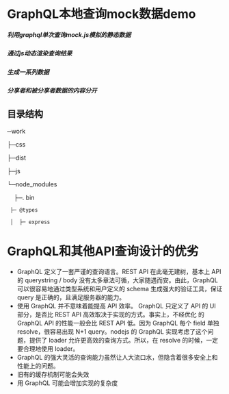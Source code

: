 # GraphQL本地查询mock数据demo #
##### 利用graphql单次查询mock.js模拟的静态数据

##### 通过js动态渲染查询结果

##### 生成一系列数据

##### 分享者和被分享者数据的内容分开


## 目录结构



─work

  ├─css
  
  ├─dist
  
  ├─js 
  
  └─node_modules
  
     ├─. bin
    
     ├─ @types
    
     │  ├─ express



# GraphQL和其他API查询设计的优劣

- GraphQL 定义了一套严谨的查询语言。REST API 在此毫无建树，基本上 API 的 querystring / body 没有太多章法可循，大家随遇而安。由此，GraphQL 可以很容易地通过类型系统和用户定义的 schema 生成强大的验证工具，保证 query 是正确的，且满足服务器的能力。
- 使用 GraphQL 并不意味着能提高 API 效率。
GraphQL 只定义了 API 的 UI 部分，是否比 REST API 高效取决于实现的方式。事实上，不经优化 的 GraphQL API 的性能一般会比 REST API 低。因为 GraphQL 每个 field 单独 resolve，很容易出现 N+1 query。nodejs 的 GraphQL 实现考虑了这个问题，提供了 loader 允许更高效的查询方式。所以，在 resolve 的时候，一定要合理地使用 loader。
- GraphQL 的强大灵活的查询能力虽然让人大流口水，但隐含着很多安全上和性能上的问题。
- 旧有的缓存机制可能会失效
- 用 GraphQL 可能会增加实现的复杂度
